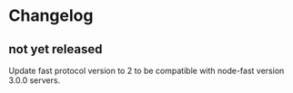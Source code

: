 # Changelog

## not yet released

Update fast protocol version to 2 to be compatible with node-fast version 3.0.0
servers.

